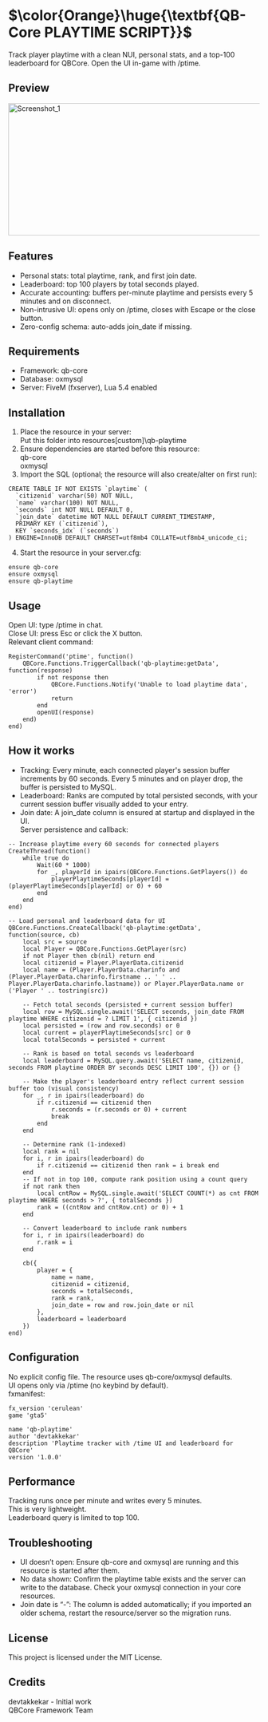 #  $\color{Orange}\huge{\textbf{QB-Core PLAYTIME SCRIPT}}$
Track player playtime with a clean NUI, personal stats, and a top-100 leaderboard for QBCore. Open the UI in-game with /ptime.

## Preview
<img width="627" height="265" alt="Screenshot_1" src="https://github.com/user-attachments/assets/05020ad4-6c4b-4ab3-ace6-516ddd67c317" />

## Features
- Personal stats: total playtime, rank, and first join date.  
- Leaderboard: top 100 players by total seconds played.  
- Accurate accounting: buffers per-minute playtime and persists every 5 minutes and on disconnect.  
- Non-intrusive UI: opens only on /ptime, closes with Escape or the close button.  
- Zero-config schema: auto-adds join_date if missing.  

## Requirements
- Framework: qb-core  
- Database: oxmysql  
- Server: FiveM (fxserver), Lua 5.4 enabled  

## Installation
1) Place the resource in your server:  
Put this folder into resources\[custom]\qb-playtime  
2) Ensure dependencies are started before this resource:  
qb-core  
oxmysql  
3) Import the SQL (optional; the resource will also create/alter on first run):
```
CREATE TABLE IF NOT EXISTS `playtime` (
  `citizenid` varchar(50) NOT NULL,
  `name` varchar(100) NOT NULL,
  `seconds` int NOT NULL DEFAULT 0,
  `join_date` datetime NOT NULL DEFAULT CURRENT_TIMESTAMP,
  PRIMARY KEY (`citizenid`),
  KEY `seconds_idx` (`seconds`)
) ENGINE=InnoDB DEFAULT CHARSET=utf8mb4 COLLATE=utf8mb4_unicode_ci;
```
4) Start the resource in your server.cfg:
```
ensure qb-core
ensure oxmysql
ensure qb-playtime
```

## Usage  
Open UI: type /ptime in chat.  
Close UI: press Esc or click the X button.  
Relevant client command:  
```
RegisterCommand('ptime', function()
	QBCore.Functions.TriggerCallback('qb-playtime:getData', function(response)
		if not response then
			QBCore.Functions.Notify('Unable to load playtime data', 'error')
			return
		end
		openUI(response)
	end)
end)
```

## How it works  
- Tracking: Every minute, each connected player's session buffer increments by 60 seconds. Every 5 minutes and on player drop, the buffer is persisted to MySQL.   
- Leaderboard: Ranks are computed by total persisted seconds, with your current session buffer visually added to your entry.    
- Join date: A join_date column is ensured at startup and displayed in the UI.    
Server persistence and callback:    
```
-- Increase playtime every 60 seconds for connected players
CreateThread(function()
	while true do
		Wait(60 * 1000)
		for _, playerId in ipairs(QBCore.Functions.GetPlayers()) do
			playerPlaytimeSeconds[playerId] = (playerPlaytimeSeconds[playerId] or 0) + 60
		end
	end
end)
```
```
-- Load personal and leaderboard data for UI
QBCore.Functions.CreateCallback('qb-playtime:getData', function(source, cb)
	local src = source
	local Player = QBCore.Functions.GetPlayer(src)
	if not Player then cb(nil) return end
	local citizenid = Player.PlayerData.citizenid
	local name = (Player.PlayerData.charinfo and (Player.PlayerData.charinfo.firstname .. ' ' .. Player.PlayerData.charinfo.lastname)) or Player.PlayerData.name or ('Player ' .. tostring(src))

	-- Fetch total seconds (persisted + current session buffer)
	local row = MySQL.single.await('SELECT seconds, join_date FROM playtime WHERE citizenid = ? LIMIT 1', { citizenid })
	local persisted = (row and row.seconds) or 0
	local current = playerPlaytimeSeconds[src] or 0
	local totalSeconds = persisted + current

	-- Rank is based on total seconds vs leaderboard
	local leaderboard = MySQL.query.await('SELECT name, citizenid, seconds FROM playtime ORDER BY seconds DESC LIMIT 100', {}) or {}

	-- Make the player's leaderboard entry reflect current session buffer too (visual consistency)
	for _, r in ipairs(leaderboard) do
		if r.citizenid == citizenid then
			r.seconds = (r.seconds or 0) + current
			break
		end
	end

	-- Determine rank (1-indexed)
	local rank = nil
	for i, r in ipairs(leaderboard) do
		if r.citizenid == citizenid then rank = i break end
	end
	-- If not in top 100, compute rank position using a count query
	if not rank then
		local cntRow = MySQL.single.await('SELECT COUNT(*) as cnt FROM playtime WHERE seconds > ?', { totalSeconds })
		rank = ((cntRow and cntRow.cnt) or 0) + 1
	end

	-- Convert leaderboard to include rank numbers
	for i, r in ipairs(leaderboard) do
		r.rank = i
	end

	cb({
		player = {
			name = name,
			citizenid = citizenid,
			seconds = totalSeconds,
			rank = rank,
			join_date = row and row.join_date or nil
		},
		leaderboard = leaderboard
	})
end)
```
## Configuration  
No explicit config file. The resource uses qb-core/oxmysql defaults.  
UI opens only via /ptime (no keybind by default).  
fxmanifest:  
```
fx_version 'cerulean'
game 'gta5'

name 'qb-playtime'
author 'devtakkekar'
description 'Playtime tracker with /time UI and leaderboard for QBCore'
version '1.0.0'
```

## Performance
Tracking runs once per minute and writes every 5 minutes.   
This is very lightweight.    
Leaderboard query is limited to top 100.  

## Troubleshooting  
- UI doesn’t open: Ensure qb-core and oxmysql are running and this resource is started after them.  
- No data shown: Confirm the playtime table exists and the server can write to the database. Check your oxmysql connection in your core resources.  
- Join date is “-”: The column is added automatically; if you imported an older schema, restart the resource/server so the migration runs. 

## License
This project is licensed under the MIT License.  

## Credits  
devtakkekar - Initial work  
QBCore Framework Team  
